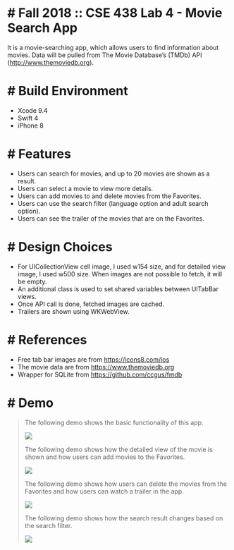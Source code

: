 # # Fall 2018 :: CSE 438 Lab 4 - Movie Search App
It is a movie-searching app, which allows users to find information about movies. Data will be pulled from The Movie Database’s (TMDb) API (http://www.themoviedb.org).

# # Build Environment
  - Xcode 9.4
  - Swift 4
  - iPhone 8

# # Features
  - Users can search for movies, and up to 20 movies are shown as a result.
  - Users can select a movie to view more details.
  - Users can add movies to and delete movies from the Favorites.
  - Users can use the search filter (language option and adult search option).
  - Users can see the trailer of the movies that are on the Favorites.

# # Design Choices
  - For UICollectionView cell image, I used w154 size, and for detailed view image, I used w500 size. When images are not possible to fetch, it will be empty.
  - An additional class is used to set shared variables between UITabBar views.
  - Once API call is done, fetched images are cached.
  - Trailers are shown using WKWebView. 

# # References
  - Free tab bar images are from https://icons8.com/ios
  - The movie data are from https://www.themoviedb.org
  - Wrapper for SQLite from https://github.com/ccgus/fmdb

# # Demo
> The following demo shows the basic functionality of this app.
>   
> ![](4_1.gif)  
>
> The following demo shows how the detailed view of the movie is shown and how users can add movies to the Favorites.  
>   
> ![](4_2.gif)
>  
> The following demo shows how users can delete the movies from the Favorites and how users can watch a trailer in the app.  
>   
> ![](4_3.gif)  
>  
> The following demo shows how the search result changes based on the search filter.  
>   
> ![](4_4.gif)  

